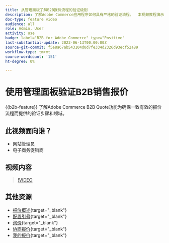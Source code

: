 ```yaml
---
title: 从管理面板了解B2B报价流程的验证级别
description: 了解Adobe Commerce应用程序如何具有严格的验证流程。  本视频教程演示了Adobe Commerce管理面板中的验证过程，以确保引述过程有效且一致
doc-type: feature video
audience: all
role: Admin, User
activity: use
badge: label="B2B for Adobe Commerce" type="Positive"
last-substantial-update: 2023-06-13T00:00:00Z
source-git-commit: f5e8a67ab543104d0d7fe334d2326d93ecf52a89
workflow-type: tm+mt
source-wordcount: '151'
ht-degree: 0%

---
```


# 使用管理面板验证B2B销售报价

{{b2b-feature}}
了解Adobe Commerce B2B Quote功能为确保一致有效的报价流程而提供的验证步骤和领域。

## 此视频面向谁？

- 网站管理员
- 电子商务促销商

## 视频内容

>[!VIDEO](https://video.tv.adobe.com/v/3420413?learn=on)

## 其他资源

- [报价概述](https://experienceleague.adobe.com/docs/commerce-admin/b2b/quotes/quotes.html){target="_blank"}
- [配置引号](https://experienceleague.adobe.com/docs/commerce-admin/b2b/quotes/configure-quotes.html){target="_blank"}
- [询价](https://experienceleague.adobe.com/docs/commerce-admin/b2b/quotes/quote-request.html){target="_blank"}
- [协商报价](https://experienceleague.adobe.com/docs/commerce-admin/b2b/quotes/quote-price-negotiation.html){target="_blank"}
- [我的报价](https://experienceleague.adobe.com/docs/commerce-admin/b2b/quotes/account-dashboard-my-quotes.html){target="_blank"}
